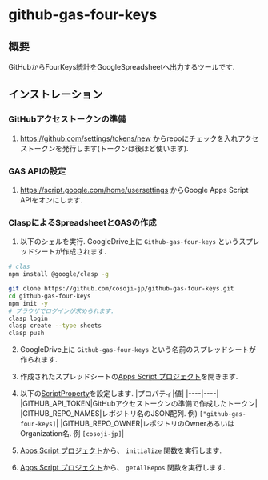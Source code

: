 # github-gas-four-keys
## 概要
GitHubからFourKeys統計をGoogleSpreadsheetへ出力するツールです.

## インストレーション
### GitHubアクセストークンの準備
1. https://github.com/settings/tokens/new からrepoにチェックを入れアクセストークンを発行します(トークンは後ほど使います).

### GAS APIの設定
1. https://script.google.com/home/usersettings からGoogle Apps Script APIをオンにします.

### ClaspによるSpreadsheetとGASの作成

1. 以下のシェルを実行. GoogleDrive上に `Github-gas-four-keys` というスプレッドシートが作成されます.
```sh
# clas
npm install @google/clasp -g

git clone https://github.com/cosoji-jp/github-gas-four-keys.git
cd github-gas-four-keys
npm init -y
# ブラウザでログインが求められます.
clasp login
clasp create --type sheets
clasp push
```

2. GoogleDrive上に `Github-gas-four-keys` という名前のスプレッドシートが作られます.
3. 作成されたスプレッドシートの[Apps Script プロジェクト](https://developers.google.com/apps-script/guides/projects?hl=ja#create-from-docs-sheets-slides)を開きます.
4. 以下の[ScriptProperty](https://developers.google.com/apps-script/guides/properties?hl=ja#add_script_properties)を設定します.
|プロパティ|値|
|----|----|
|GITHUB_API_TOKEN|GitHubアクセストークンの準備で作成したトークン|
|GITHUB_REPO_NAMES|レポジトリ名のJSON配列. 例) `["github-gas-four-keys]`|
|GITHUB_REPO_OWNER|レポジトリのOwnerあるいはOrganization名. 例 `[cosoji-jp]`|

5. [Apps Script プロジェクト](https://developers.google.com/apps-script/guides/projects?hl=ja#create-from-docs-sheets-slides)から、 `initialize` 関数を実行します.
6. [Apps Script プロジェクト](https://developers.google.com/apps-script/guides/projects?hl=ja#create-from-docs-sheets-slides)から、 `getAllRepos` 関数を実行します.
